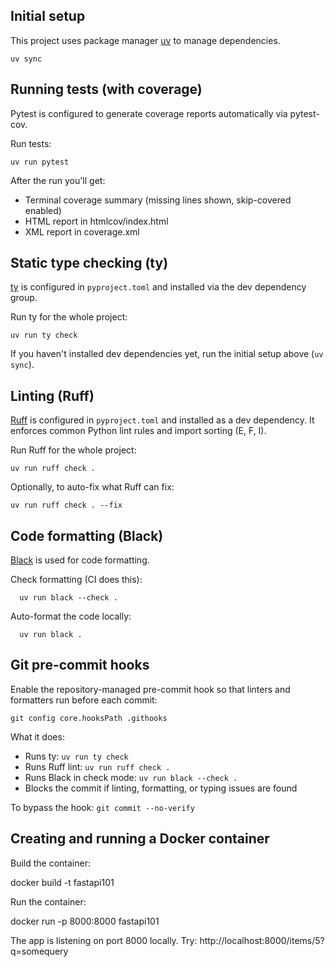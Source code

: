 
## Initial setup

This project uses package manager [uv](https://github.com/astral-sh/uv) to manage dependencies.

    uv sync

## Running tests (with coverage)

Pytest is configured to generate coverage reports automatically via pytest-cov.

Run tests:

    uv run pytest

After the run you'll get:

- Terminal coverage summary (missing lines shown, skip-covered enabled)
- HTML report in htmlcov/index.html
- XML report in coverage.xml

## Static type checking (ty)

[ty](https://docs.astral.sh/ty/) is configured in `pyproject.toml` and installed via the dev dependency group.

Run ty for the whole project:

    uv run ty check

If you haven't installed dev dependencies yet, run the initial setup above (`uv sync`).

## Linting (Ruff)

[Ruff](https://docs.astral.sh/ruff/) is configured in `pyproject.toml` and installed as a dev dependency. It enforces common Python lint rules and import sorting (E, F, I).

Run Ruff for the whole project:

    uv run ruff check .

Optionally, to auto-fix what Ruff can fix:

    uv run ruff check . --fix

## Code formatting (Black)

[Black](https://black.readthedocs.io/) is used for code formatting.

Check formatting (CI does this):

      uv run black --check .

Auto-format the code locally:

      uv run black .

## Git pre-commit hooks

Enable the repository-managed pre-commit hook so that linters and formatters run before each commit:

    git config core.hooksPath .githooks

What it does:
- Runs ty: `uv run ty check`
- Runs Ruff lint: `uv run ruff check .`
- Runs Black in check mode: `uv run black --check .`
- Blocks the commit if linting, formatting, or typing issues are found

To bypass the hook: `git commit --no-verify`

## Creating and running a Docker container

Build the container:

docker build -t fastapi101

Run the container:

docker run -p 8000:8000 fastapi101

The app is listening on port 8000 locally. Try: http://localhost:8000/items/5?q=somequery
